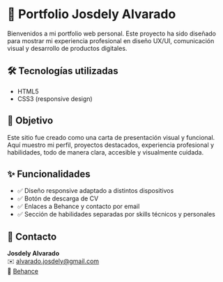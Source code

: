 # 🌟 Portfolio Josdely Alvarado

Bienvenidos a mi portfolio web personal. Este proyecto ha sido diseñado para mostrar mi experiencia profesional en diseño UX/UI, comunicación visual y desarrollo de productos digitales.

## 🛠️ Tecnologías utilizadas

- HTML5  
- CSS3 (responsive design)

## 🎯 Objetivo

Este sitio fue creado como una carta de presentación visual y funcional. Aquí muestro mi perfil, proyectos destacados, experiencia profesional y habilidades, todo de manera clara, accesible y visualmente cuidada.

## ✨ Funcionalidades

- ✅ Diseño responsive adaptado a distintos dispositivos
- ✅ Botón de descarga de CV
- ✅ Enlaces a Behance y contacto por email
- ✅ Sección de habilidades separadas por skills técnicos y personales

## 📩 Contacto

**Josdely Alvarado**  
✉️ alvarado.josdely@gmail.com  
🔗 [Behance](https://www.behance.net/josdely_alvarado)
